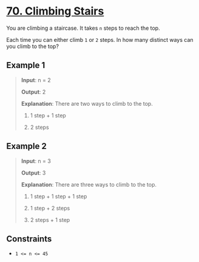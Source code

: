 # [70. Climbing Stairs](https://leetcode.com/problems/climbing-stairs)

You are climbing a staircase. It takes `n` steps to reach the top.

Each time you can either climb `1` or `2` steps. In how many distinct ways can you climb to the top?

## Example 1

> **Input**: n = 2
>
> **Output**: 2
>
> **Explanation**: There are two ways to climb to the top.
>
> 1. 1 step + 1 step
>
> 2. 2 steps

## Example 2

> **Input**: n = 3
>
> **Output**: 3
>
> **Explanation**: There are three ways to climb to the top.
>
> 1. 1 step + 1 step + 1 step
>
> 2. 1 step + 2 steps
>
> 3. 2 steps + 1 step

## Constraints

- `1 <= n <= 45`
